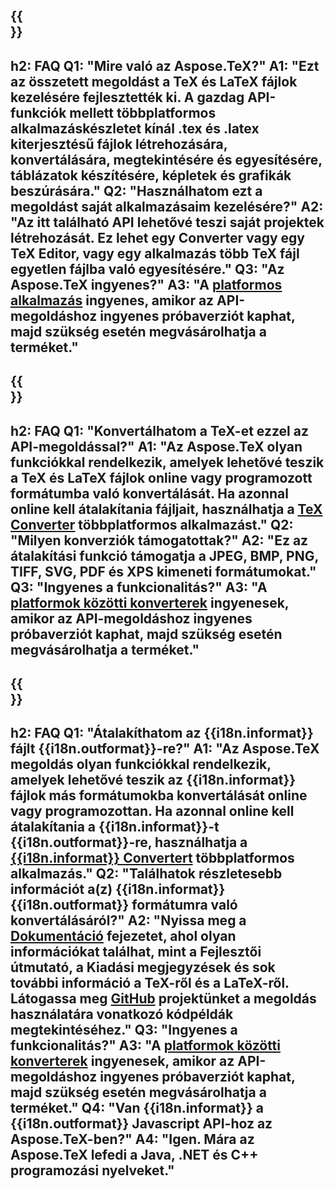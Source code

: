 ﻿---
translation: true
deploy: false
---

{{<section faq>}}
---
h2: FAQ
Q1: "Mire való az Aspose.TeX?"
A1: "Ezt az összetett megoldást a TeX és LaTeX fájlok kezelésére fejlesztették ki. A gazdag API-funkciók mellett többplatformos alkalmazáskészletet kínál .tex és .latex kiterjesztésű fájlok létrehozására, konvertálására, megtekintésére és egyesítésére, táblázatok készítésére, képletek és grafikák beszúrására."
Q2: "Használhatom ezt a megoldást saját alkalmazásaim kezelésére?"
A2: "Az itt található API lehetővé teszi saját projektek létrehozását. Ez lehet egy Converter vagy egy TeX Editor, vagy egy alkalmazás több TeX fájl egyetlen fájlba való egyesítésére."
Q3: "Az Aspose.TeX ingyenes?"
A3: "A [platformos alkalmazás](https://products.aspose.app/tex/applications) ingyenes, amikor az API-megoldáshoz ingyenes próbaverziót kaphat, majd szükség esetén megvásárolhatja a terméket."
---

{{<section faq-converter>}}
---
h2: FAQ
Q1: "Konvertálhatom a TeX-et ezzel az API-megoldással?"
A1: "Az Aspose.TeX olyan funkciókkal rendelkezik, amelyek lehetővé teszik a TeX és LaTeX fájlok online vagy programozott formátumba való konvertálását. Ha azonnal online kell átalakítania fájljait, használhatja a [TeX Converter](https://products.aspose.app/tex/conversion/) többplatformos alkalmazást."
Q2: "Milyen konverziók támogatottak?"
A2: "Ez az átalakítási funkció támogatja a JPEG, BMP, PNG, TIFF, SVG, PDF és XPS kimeneti formátumokat."
Q3: "Ingyenes a funkcionalitás?"
A3: "A [platformok közötti konverterek](https://products.aspose.app/tex/conversion) ingyenesek, amikor az API-megoldáshoz ingyenes próbaverziót kaphat, majd szükség esetén megvásárolhatja a terméket."
---

{{<section faq-converter-child>}}
---
h2: FAQ
Q1: "Átalakíthatom az {{i18n.informat}} fájlt {{i18n.outformat}}-re?"
A1: "Az Aspose.TeX megoldás olyan funkciókkal rendelkezik, amelyek lehetővé teszik az {{i18n.informat}} fájlok más formátumokba konvertálását online vagy programozottan. Ha azonnal online kell átalakítania a {{i18n.informat}}-t {{i18n.outformat}}-re, használhatja a [{{i18n.informat}} Convertert](https://products.aspose.app/tex/conversion/{{i18n.informatalsó}}) többplatformos alkalmazás."
Q2: "Találhatok részletesebb információt a(z) {{i18n.informat}} {{i18n.outformat}} formátumra való konvertálásáról?"
A2: "Nyissa meg a [Dokumentáció](https://docs.aspose.com/tex/) fejezetet, ahol olyan információkat találhat, mint a Fejlesztői útmutató, a Kiadási megjegyzések és sok további információ a TeX-ről és a LaTeX-ről. Látogassa meg [GitHub](https://github.com/aspose-tex) projektünket a megoldás használatára vonatkozó kódpéldák megtekintéséhez."
Q3: "Ingyenes a funkcionalitás?"
A3: "A [platformok közötti konverterek](https://products.aspose.app/tex/conversion) ingyenesek, amikor az API-megoldáshoz ingyenes próbaverziót kaphat, majd szükség esetén megvásárolhatja a terméket."
Q4: "Van {{i18n.informat}} a {{i18n.outformat}} Javascript API-hoz az Aspose.TeX-ben?"
A4: "Igen. Mára az Aspose.TeX lefedi a Java, .NET és C++ programozási nyelveket."
---

